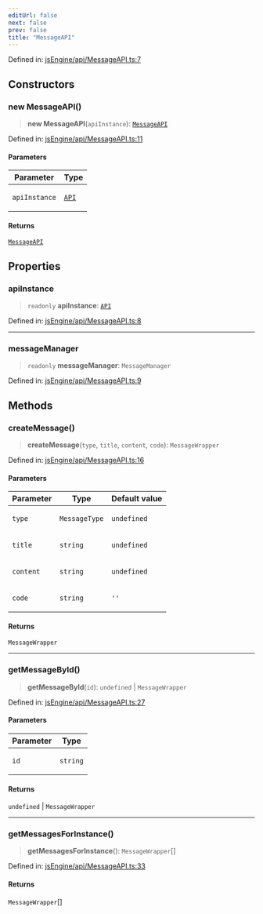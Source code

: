 ```yaml
---
editUrl: false
next: false
prev: false
title: "MessageAPI"
---
```


Defined in: [jsEngine/api/MessageAPI.ts:7](https://github.com/mProjectsCode/obsidian-js-engine-plugin/blob/8502428515e4bbbda63a1c50981c15858802b7c4/jsEngine/api/MessageAPI.ts#L7)

## Constructors

### new MessageAPI()

> **new MessageAPI**(`apiInstance`): [`MessageAPI`](/obsidian-js-engine-plugin-docs/api/classes/messageapi/)

Defined in: [jsEngine/api/MessageAPI.ts:11](https://github.com/mProjectsCode/obsidian-js-engine-plugin/blob/8502428515e4bbbda63a1c50981c15858802b7c4/jsEngine/api/MessageAPI.ts#L11)

#### Parameters

<table>
<thead>
<tr>
<th>Parameter</th>
<th>Type</th>
</tr>
</thead>
<tbody>
<tr>
<td>

`apiInstance`

</td>
<td>

[`API`](/obsidian-js-engine-plugin-docs/api/classes/api/)

</td>
</tr>
</tbody>
</table>

#### Returns

[`MessageAPI`](/obsidian-js-engine-plugin-docs/api/classes/messageapi/)

## Properties

### apiInstance

> `readonly` **apiInstance**: [`API`](/obsidian-js-engine-plugin-docs/api/classes/api/)

Defined in: [jsEngine/api/MessageAPI.ts:8](https://github.com/mProjectsCode/obsidian-js-engine-plugin/blob/8502428515e4bbbda63a1c50981c15858802b7c4/jsEngine/api/MessageAPI.ts#L8)

***

### messageManager

> `readonly` **messageManager**: `MessageManager`

Defined in: [jsEngine/api/MessageAPI.ts:9](https://github.com/mProjectsCode/obsidian-js-engine-plugin/blob/8502428515e4bbbda63a1c50981c15858802b7c4/jsEngine/api/MessageAPI.ts#L9)

## Methods

### createMessage()

> **createMessage**(`type`, `title`, `content`, `code`): `MessageWrapper`

Defined in: [jsEngine/api/MessageAPI.ts:16](https://github.com/mProjectsCode/obsidian-js-engine-plugin/blob/8502428515e4bbbda63a1c50981c15858802b7c4/jsEngine/api/MessageAPI.ts#L16)

#### Parameters

<table>
<thead>
<tr>
<th>Parameter</th>
<th>Type</th>
<th>Default value</th>
</tr>
</thead>
<tbody>
<tr>
<td>

`type`

</td>
<td>

`MessageType`

</td>
<td>

`undefined`

</td>
</tr>
<tr>
<td>

`title`

</td>
<td>

`string`

</td>
<td>

`undefined`

</td>
</tr>
<tr>
<td>

`content`

</td>
<td>

`string`

</td>
<td>

`undefined`

</td>
</tr>
<tr>
<td>

`code`

</td>
<td>

`string`

</td>
<td>

`''`

</td>
</tr>
</tbody>
</table>

#### Returns

`MessageWrapper`

***

### getMessageById()

> **getMessageById**(`id`): `undefined` \| `MessageWrapper`

Defined in: [jsEngine/api/MessageAPI.ts:27](https://github.com/mProjectsCode/obsidian-js-engine-plugin/blob/8502428515e4bbbda63a1c50981c15858802b7c4/jsEngine/api/MessageAPI.ts#L27)

#### Parameters

<table>
<thead>
<tr>
<th>Parameter</th>
<th>Type</th>
</tr>
</thead>
<tbody>
<tr>
<td>

`id`

</td>
<td>

`string`

</td>
</tr>
</tbody>
</table>

#### Returns

`undefined` \| `MessageWrapper`

***

### getMessagesForInstance()

> **getMessagesForInstance**(): `MessageWrapper`[]

Defined in: [jsEngine/api/MessageAPI.ts:33](https://github.com/mProjectsCode/obsidian-js-engine-plugin/blob/8502428515e4bbbda63a1c50981c15858802b7c4/jsEngine/api/MessageAPI.ts#L33)

#### Returns

`MessageWrapper`[]
